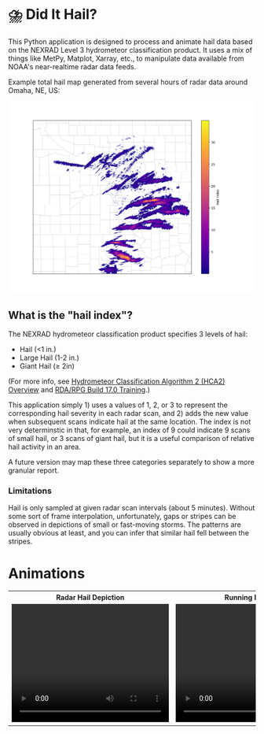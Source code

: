 # ⛈️ Did It Hail?

This Python application is designed to process and animate hail data based on the NEXRAD Level 3 hydrometeor classification product. It uses a mix of things like MetPy, Matplot, Xarray, etc., to manipulate data available from NOAA's near-realtime radar data feeds.

Example total hail map generated from several hours of radar data around Omaha, NE, US:

![example hail sum](assets/example_sum.png)

## What is the "hail index"?

The NEXRAD hydrometeor classification product specifies 3 levels of hail:

- Hail (<1 in.)
- Large Hail (1-2 in.)
- Giant Hail (≥ 2in)

(For more info, see [Hydrometeor Classification Algorithm 2 (HCA2) Overview](https://www.nssl.noaa.gov/about/events/review2015/science/files/Schuur_NSSLReview2015.pdf) and [RDA/RPG Build 17.0 Training](https://training.weather.gov/wdtd/buildTraining/build17/documents/build17-deploy.pdf).)

This application simply 1) uses a values of 1, 2, or 3 to represent the corresponding hail severity in each radar scan, and 2) adds the new value when subsequent scans indicate hail at the same location.  The index is not very determinstic in that, for example, an index of 9 could indicate 9 scans of small hail, or 3 scans of giant hail, but it is a useful comparison of relative hail activity in an area.

A future version may map these three categories separately to show a more granular report.

### Limitations

Hail is only sampled at given radar scan intervals (about 5 minutes).  Without some sort of frame interpolation, unfortunately, gaps or stripes can be observed in depictions of small or fast-moving storms.  The patterns are usually obvious at least, and you can infer that similar hail fell between the stripes.

# Animations

<table><tr><th>Radar Hail Depiction</th><th>Running Hail Sum</th></tr>
<tr><td><video src="assets/hail_movement.mp4" width="320" height="240" controls></video></td>
<td><video src="assets/hail_sum.mp4" width="320" height="240" controls></video></td></tr></table>